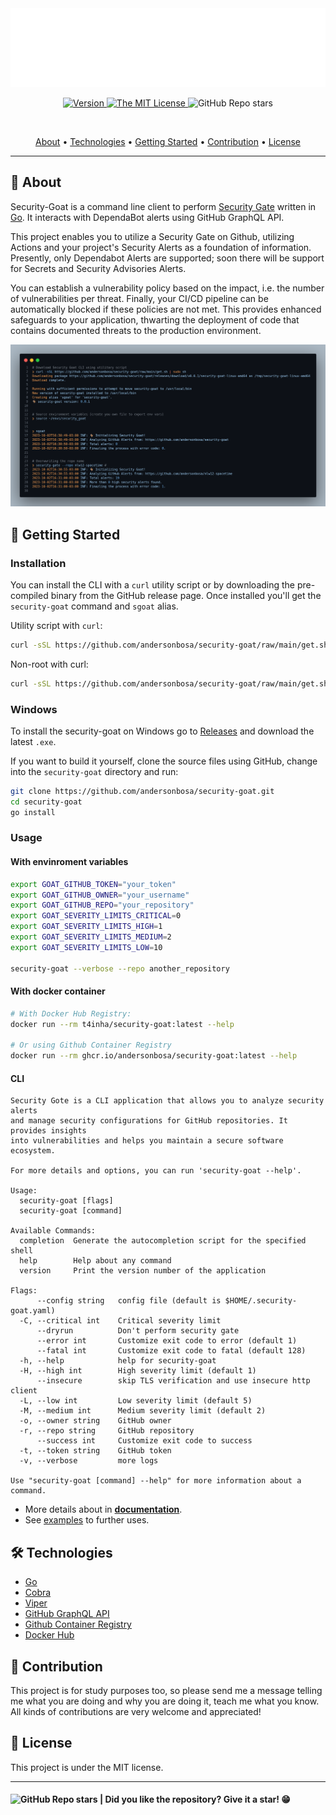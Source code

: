 <section align="center">

  <img src="docs/assets/banner.svg" title="Project banner" alt="Project banner" />

<br>

<p>
  <a href="./security-goat/.version">
    <img src="https://img.shields.io/badge/version-0.0.1-yellow.svg?style=flat-square" alt="Version">
  </a>
  <a href="./LICENSE">
    <img src="https://img.shields.io/badge/license-MIT-green.svg?style=flat-square" alt="The MIT License">
  </a>
  <img src="https://img.shields.io/github/stars/andersonbosa/security-goat?style=flat-square" alt="GitHub Repo stars">
</p>

<br>

  <!-- badges -->

  <p>
    <a href="#about">About</a> •
    <a href="#technologies">Technologies</a> •
    <a href="#getting-started">Getting Started</a> •
    <a href="#contribution">Contribution</a> •
    <a href="#license">License</a>
  </p>
</section>

---


<h2 id="about">💬 About</h2>

Security-Goat is a command line client to perform [Security Gate](#) written in [Go](#). It interacts with DependaBot alerts using GitHub GraphQL API.

This project enables you to utilize a Security Gate on Github, utilizing Actions and your
project's Security Alerts as a foundation of information. Presently, only Dependabot Alerts are supported;
soon there will be support for Secrets and Security Advisories Alerts.

You can establish a vulnerability policy based on the impact, i.e. the number of vulnerabilities
per threat. Finally, your CI/CD pipeline can be automatically blocked if these policies are not met.
This provides enhanced safeguards to your application, thwarting the deployment of code that contains
documented threats to the production environment.

![code snap](docs/assets/snap.png)

<h2 id="getting-started"> 🚶 Getting Started</h2>

### Installation

You can install the CLI with a `curl` utility script or by downloading the pre-compiled binary from the GitHub release page.
Once installed you'll get the `security-goat` command and `sgoat` alias.

Utility script with `curl`:
```bash
curl -sSL https://github.com/andersonbosa/security-goat/raw/main/get.sh | sudo sh
```

Non-root with curl:
```bash
curl -sSL https://github.com/andersonbosa/security-goat/raw/main/get.sh | sh
```

### Windows
To install the security-goat on Windows go to [Releases](https://github.com/andersonbosa/security-goat/releases) and download the latest `.exe`.

If you want to build it yourself, clone the source files using GitHub, change into the `security-goat` directory and run:
```bash
git clone https://github.com/andersonbosa/security-goat.git
cd security-goat
go install
```

### Usage

#### With envinroment variables

```bash
export GOAT_GITHUB_TOKEN="your_token"
export GOAT_GITHUB_OWNER="your_username"
export GOAT_GITHUB_REPO="your_repository"
export GOAT_SEVERITY_LIMITS_CRITICAL=0
export GOAT_SEVERITY_LIMITS_HIGH=1
export GOAT_SEVERITY_LIMITS_MEDIUM=2
export GOAT_SEVERITY_LIMITS_LOW=10

security-goat --verbose --repo another_repository
```

#### With docker container

```bash
# With Docker Hub Registry:
docker run --rm t4inha/security-goat:latest --help

# Or using Github Container Registry
docker run --rm ghcr.io/andersonbosa/security-goat:latest --help
```

#### CLI

```
Security Gote is a CLI application that allows you to analyze security alerts
and manage security configurations for GitHub repositories. It provides insights
into vulnerabilities and helps you maintain a secure software ecosystem.

For more details and options, you can run 'security-goat --help'.

Usage:
  security-goat [flags]
  security-goat [command]

Available Commands:
  completion  Generate the autocompletion script for the specified shell
  help        Help about any command
  version     Print the version number of the application

Flags:
      --config string   config file (default is $HOME/.security-goat.yaml)
  -C, --critical int    Critical severity limit
      --dryrun          Don't perform security gate
      --error int       Customize exit code to error (default 1)
      --fatal int       Customize exit code to fatal (default 128)
  -h, --help            help for security-goat
  -H, --high int        High severity limit (default 1)
      --insecure        skip TLS verification and use insecure http client
  -L, --low int         Low severity limit (default 5)
  -M, --medium int      Medium severity limit (default 2)
  -o, --owner string    GitHub owner
  -r, --repo string     GitHub repository
      --success int     Customize exit code to success
  -t, --token string    GitHub token
  -v, --verbose         more logs

Use "security-goat [command] --help" for more information about a command.
```

* More details about in [**documentation**](docs/index.md).
* See [examples](https://github.com/andersonbosa/security-goat/blob/main/examples/README.md) to further uses.


<h2 id="technologies"> 🛠️ Technologies</h2>

* [Go](#)
* [Cobra](#)
* [Viper](#)
* [GitHub GraphQL API](#)
* [Github Container Registry](#)
* [Docker Hub](#)


<h2 id="contribution">🤝 Contribution</h2>

<p>
  This project is for study purposes too, so please send me a message telling me what you are doing and why you are doing it, teach me what you know. All kinds of contributions are very welcome and appreciated!
</p>


<h2 id="license"> 📝 License</h2>

This project is under the MIT license.

---

<h4>  
  <img alt="GitHub Repo stars" src="https://img.shields.io/github/stars/andersonbosa/security-goat?style=social">
  | Did you like the repository? Give it a star! 😁
</h4>


<!-- Links -->
